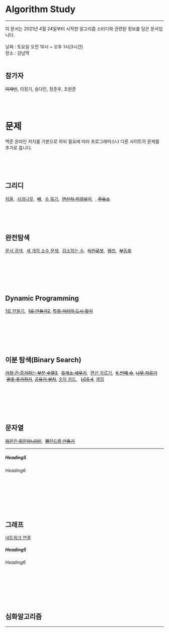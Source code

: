 # Algorithm Study

______________________________
이 문서는 2021년 4월 24일부터 시작한 알고리즘 스터디와 관련된 정보를 담은 문서입니다.<br/><br/>
날짜 : 토요일 오전 10시 ~ 오후 1시(3시간)<br/>
장소 : 강남역<br/><br/>

## 참가자

~~이재빈~~, 이정기, 송다인, 정준우, 조원준

<br/><br/>

# 문제

백준 온라인 저지를 기본으로 하되 필요에 따라 프로그래머스나 다른 사이트의 문제를 추가로 풉니다.

<br/><br/><br/>

## 그리디

[저울](https://www.acmicpc.net/problem/2437), &nbsp;[사과나무](https://www.acmicpc.net/problem/19539), &nbsp;[~~배~~](https://www.acmicpc.net/problem/1092), &nbsp;[수 묶기](https://www.acmicpc.net/problem/1744), &nbsp;[~~연산자
끼워넣기~~](https://www.acmicpc.net/problem/15658), &nbsp;, [~~주유소~~](https://www.acmicpc.net/problem/13305)
<br/><br/><br/><br/><br/>

## 완전탐색

[문서 검색](https://www.acmicpc.net/problem/1543), &nbsp;[세 개의 소수 문제](https://www.acmicpc.net/problem/11502),
&nbsp;[감소하는 수](https://www.acmicpc.net/problem/1038), &nbsp;[~~미친로봇~~](https://www.acmicpc.net/problem/1405),
&nbsp;[~~램프~~](https://www.acmicpc.net/problem/1034), &nbsp;[~~부등호~~](https://www.acmicpc.net/problem/2529)

<br/><br/><br/><br/><br/>

## Dynamic Programming

[1로 만들기](https://www.acmicpc.net/problem/1463), &nbsp;[~~1로 만들기2~~](https://www.acmicpc.net/problem/12852), [~~특정 거리의 도시
찾기~~](https://www.acmicpc.net/problem/18352)

<br/><br/><br/><br/><br/>

## 이분 탐색(Binary Search)

[~~가장 긴 증가하는 부분 수열3~~](https://www.acmicpc.net/problem/12738), &nbsp;[~~휴게소 세우기~~](https://www.acmicpc.net/problem/1477),
&nbsp;[랜선 자르기](https://www.acmicpc.net/problem/1654), &nbsp;[~~K 번째 수~~](https://www.acmicpc.net/problem/1300), [~~나무 자르기~~](https://www.acmicpc.net/problem/2805)
&nbsp;[~~괄호 추가하기~~](https://www.acmicpc.net/problem/16637), [~~공유기 설치~~](https://www.acmicpc.net/problem/2110), [숫자 카드](https://www.acmicpc.net/problem/10815), &nbsp; [~~LCS 4~~](https://www.acmicpc.net/problem/13711), [게임](https://www.acmicpc.net/problem/1072)


<br/><br/><br/><br/><br/>

## 문자열
[~~회문은 회문아니야!!~~](https://www.acmicpc.net/problem/15927), &nbsp;[~~팰린드롬 만들기~~](https://www.acmicpc.net/problem/1213)  
______________________________

##### Heading5

###### Heading6

<br/><br/><br/><br/><br/>

## 그래프
[네트워크 연결](https://www.acmicpc.net/problem/1922)

##### Heading5

###### Heading6

<br/><br/><br/><br/><br/>

## 심화알고리즘

______________________________



[마크다운 사용법 문서]: <> (https://lynmp.com/ko/article/title/markdown-link-ua811c9dc59o)

[마크다운 사용법 youtube]: <> (https://www.youtube.com/watch?v=kMEb_BzyUqk)

